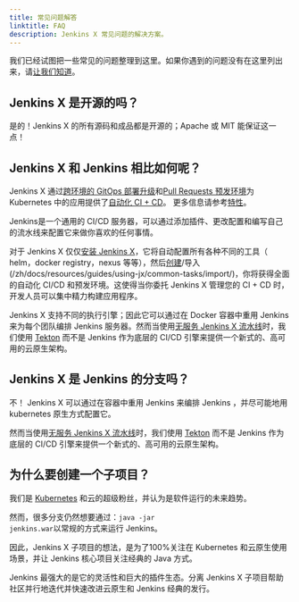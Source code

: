 ```yaml
---
title: 常见问题解答
linktitle: FAQ
description: Jenkins X 常见问题的解决方案。
---
```


我们已经试图把一些常见的问题整理到这里。如果你遇到的问题没有在这里列出来，请[让我们知道](https://github.com/jenkins-x/jx/issues/new)。

## Jenkins X 是开源的吗？

是的！Jenkins X 的所有源码和成品都是开源的；Apache 或 MIT 能保证这一点！

## Jenkins X 和 Jenkins 相比如何呢？

Jenkins X 通过[跨环境的 GitOps 部署升级](/zh/about/concepts/features/#部署升级)和[Pull Requests 预发环境](/zh/about/concepts/features/#预发环境)为 Kubernetes 中的应用提供了[自动化 CI + CD](/zh/about/concepts/features/#automated-pipelines)。
更多信息请参考[特性](/zh/about/concepts/features/)。

Jenkins是一个通用的 CI/CD 服务器，可以通过添加插件、更改配置和编写自己的流水线来配置它来做你喜欢的任何事情。

对于 Jenkins X 仅仅[安装 Jenkins X](/zh/dosc/getting-started/)，它将自动配置所有各种不同的工具（ helm，docker registry，nexus 等等），然后[创建](/zh/docs/resources/guides/using-jx/common-tasks/create-spring/)/导入(/zh/docs/resources/guides/using-jx/common-tasks/import/)，你将获得全面的自动化 CI/CD 和预发环境。这使得当你委托 Jenkins X 管理您的 CI + CD 时，开发人员可以集中精力构建应用程序。

Jenkins X 支持不同的执行引擎；因此它可以通过在 Docker 容器中重用 Jenkins 来为每个团队编排 Jenkins 服务器。然而当使用[无服务 Jenkins X 流水线](/zh/about/concepts/jenkins-x-pipelines/)时，我们使用 [Tekton](https://tekton.dev/) 而不是 Jenkins 作为底层的 CI/CD 引擎来提供一个新式的、高可用的云原生架构。

## Jenkins X 是 Jenkins 的分支吗？

不！ Jenkins X 可以通过在容器中重用 Jenkins 来编排 Jenkins ，并尽可能地用 kubernetes 原生方式配置它。

然而当使用[无服务 Jenkins X 流水线](/zh/about/concepts/jenkins-x-pipelines/)时，我们使用 [Tekton](https://tekton.dev/) 而不是 Jenkins 作为底层的 CI/CD 引擎来提供一个新式的、高可用的云原生架构。

## 为什么要创建一个子项目？

我们是 <a href="https://kubernetes.io/">Kubernetes</a> 和云的超级粉丝，并认为是软件运行的未来趋势。

然而，很多分支仍然想要通过：<code>java -jar jenkins.war</code >以常规的方式来运行 Jenkins。

因此，Jenkins X 子项目的想法，是为了100%关注在 Kubernetes 和云原生使用场景，并让 Jenkins 核心项目关注经典的 Java 方式。

Jenkins 最强大的是它的灵活性和巨大的插件生态。分离 Jenkins X 子项目帮助社区并行地迭代并快速改进云原生和 Jenkins 经典的发行。
